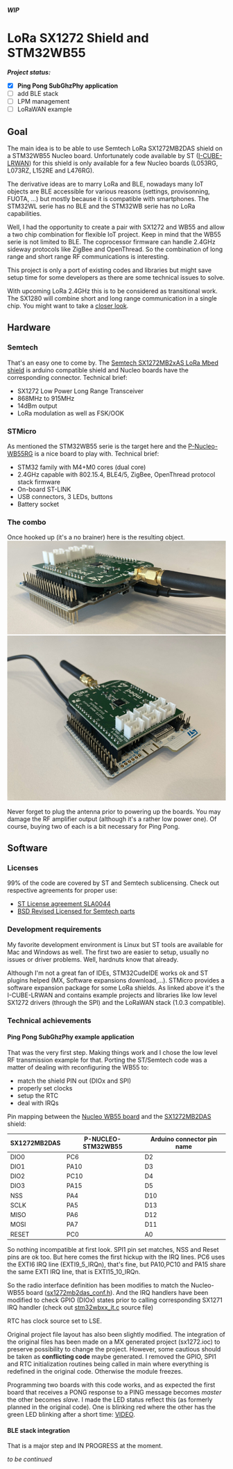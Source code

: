 ***WIP***

# LoRa SX1272 Shield and STM32WB55

***Project status:***
- [x] **Ping Pong SubGhzPhy application**
- [ ] add BLE stack
- [ ] LPM management
- [ ] LoRaWAN example

## Goal
The main idea is to be able to use Semtech LoRa SX1272MB2DAS shield on a STM32WB55 Nucleo board. Unfortunately code available by ST ([I-CUBE-LRWAN](https://www.st.com/en/embedded-software/i-cube-lrwan.html)) for this shield is only available for a few Nucleo boards (L053RG, L073RZ, L152RE and L476RG).

The derivative ideas are to marry LoRa and BLE, nowadays many IoT objects are BLE accessible for various reasons (settings, provisonning, FUOTA, ...) but mostly because it is compatible with smartphones. The STM32WL serie has no BLE and the STM32WB serie has no LoRa capabilities.

Well, I had the opportunity to create a pair with SX1272 and WB55 and allow a two chip combination for flexible IoT project. Keep in mind that the WB55 serie is not limited to BLE. The coprocessor firmware can handle 2.4GHz sideway protocols like ZigBee and OpenThread. So the combination of long range and short range RF communications is interesting.

This project is only a port of existing codes and libraries but might save setup time for some developers as there are some technical issues to solve.

With upcoming LoRa 2.4GHz this is to be considered as transitional work. The SX1280 will combine short and long range communication in a single chip. You might want to take a [closer look](https://www.semtech.com/products/wireless-rf/lora-24ghz).

## Hardware
### Semtech
That's an easy one to come by. The [Semtech SX1272MB2xAS LoRa Mbed shield](https://www.mouser.fr/new/semtech/semtech-sx1272-mbed-shield/) is arduino compatible shield and Nucleo boards have the corresponding connector.
Technical brief:
- SX1272 Low Power Long Range Transceiver
- 868MHz to 915MHz
- 14dBm output
- LoRa modulation as well as FSK/OOK

### STMicro
As mentioned the STM32WB55 serie is the target here and the [P-Nucleo-WB55RG](https://www.st.com/en/evaluation-tools/p-nucleo-wb55.html)  is a nice board to play with.
Technical brief:
- STM32 family with M4+M0 cores (dual core)
- 2.4GHz capable with 802.15.4, BLE4/5, ZigBee, OpenThread protocol stack firmware
- On-board ST-LINK
- USB connectors, 3 LEDs, buttons
- Battery socket

### The combo
Once hooked up (it's a no brainer) here is the resulting object.
![](Docs/STM32WB55-SX1272-1.jpg) ![](Docs/STM32WB55-SX1272-2.jpg) 

Never forget to plug the antenna prior to powering up the boards. You may damage the RF amplifier output (although it's a rather low power one).
Of course, buying two of each is a bit necessary for Ping Pong.

## Software
### Licenses
99% of the code are covered by ST and Semtech sublicensing. Check out respective agreements for proper use:
- [ST License agreement SLA0044](https://www.st.com/content/ccc/resource/legal/legal_agreement/license_agreement/group0/39/50/32/6c/e0/a8/45/2d/DM00218346/files/DM00218346.pdf/jcr:content/translations/en.DM00218346.pdf)
- [BSD Revised Licensed for Semtech parts](/Middlewares/SubGHz_Phy/LICENSE.txt)

### Development requirements
My favorite development environment is Linux but ST tools are available for Mac and Windows as well. The first two are easier to setup, usually no issues or driver problems. Well, hardnuts know that already.

Although I'm not a great fan of IDEs, STM32CudeIDE works ok and ST plugins helped (MX, Software expansions download,...).
STMicro provides a software expansion package for some LoRa shields. As linked above it's the I-CUBE-LRWAN and contains example projects and libraries like low level SX1272 drivers (through the SPI) and the LoRaWAN stack (1.0.3 compatible).

### Technical achievements
#### Ping Pong SubGhzPhy example application
That was the very first step. Making things work and I chose the low level RF transmission example for that.
Porting the ST/Semtech code was a matter of dealing with reconfiguring the WB55 to:
- match the shield PIN out (DIOx and SPI)
- properly set clocks
- setup the RTC
- deal with IRQs

Pin mapping between the [Nucleo WB55 board](https://os.mbed.com/platforms/ST-Nucleo-WB55RG/) and the [SX1272MB2DAS](https://www.mouser.fr/images/marketingid/2017/microsites/185566741/Semtech_SX1272MB2DAS_Pinout.jpg) shield:

SX1272MB2DAS | P-NUCLEO-STM32WB55 | Arduino connector pin name
-------------|--------------------|-----------------
DIO0|PC6|D2
DIO1|PA10|D3
DIO2|PC10|D4
DIO3|PA15|D5
NSS|PA4|D10
SCLK|PA5|D13
MISO|PA6|D12
MOSI|PA7|D11
RESET|PC0|A0

So nothing incompatible at first look. SPI1 pin set matches, NSS and Reset pins are ok too. But here comes the first hickup with the IRQ lines.
PC6 uses the EXTI6 IRQ line (EXTI9_5_IRQn), that's fine, but PA10,PC10 and PA15 share the same EXTI IRQ line, that is EXTI15_10_IRQn.

So the radio interface definition has been modifies to match the Nucleo-WB55 board ([sx1272mb2das_conf.h](Drivers/SX1272/sx1272mb2das_conf.h)). And the IRQ handlers have been modified to check GPIO (DIOx) states prior to calling corresponding SX1271 IRQ handler (check out [stm32wbxx_it.c](Core/Src/stm32wbxx_it.c) source file)

RTC has clock source set to LSE.

Original project file layout has also been slightly modified. The integration of the original files has been made on a MX generated project (sx1272.ioc) to preserve possibility to change the project. However, some cautious should be taken as **conflicting code** maybe generated. I removed the GPIO, SPI1 and RTC initialization routines being called in main where everything is redefined in the original code. Otherwise the module freezes.

Programming two boards with this code works, and as expected the first board that receives a PONG response to a PING message becomes _master_ the other becomes _slave_. I made the LED status reflect this (as formerly planned in the original code). One is blinking red where the other has the green LED blinking after a short time: [VIDEO](https://debon.org/SX1272/sx1272_ping_pong.mp4).

#### BLE stack integration
That is a major step and IN PROGRESS at the moment.

_to be continued_
